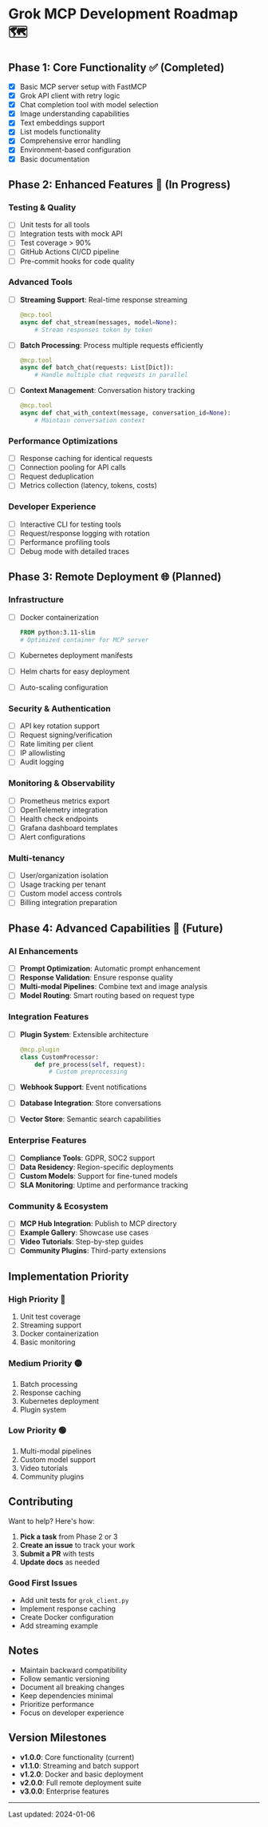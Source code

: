 # Grok MCP Development Roadmap 🗺️

## Phase 1: Core Functionality ✅ (Completed)

- [x] Basic MCP server setup with FastMCP
- [x] Grok API client with retry logic
- [x] Chat completion tool with model selection
- [x] Image understanding capabilities
- [x] Text embeddings support
- [x] List models functionality
- [x] Comprehensive error handling
- [x] Environment-based configuration
- [x] Basic documentation

## Phase 2: Enhanced Features 🚧 (In Progress)

### Testing & Quality
- [ ] Unit tests for all tools
- [ ] Integration tests with mock API
- [ ] Test coverage > 90%
- [ ] GitHub Actions CI/CD pipeline
- [ ] Pre-commit hooks for code quality

### Advanced Tools
- [ ] **Streaming Support**: Real-time response streaming
  ```python
  @mcp.tool
  async def chat_stream(messages, model=None):
      # Stream responses token by token
  ```

- [ ] **Batch Processing**: Process multiple requests efficiently
  ```python
  @mcp.tool
  async def batch_chat(requests: List[Dict]):
      # Handle multiple chat requests in parallel
  ```

- [ ] **Context Management**: Conversation history tracking
  ```python
  @mcp.tool
  async def chat_with_context(message, conversation_id=None):
      # Maintain conversation context
  ```

### Performance Optimizations
- [ ] Response caching for identical requests
- [ ] Connection pooling for API calls
- [ ] Request deduplication
- [ ] Metrics collection (latency, tokens, costs)

### Developer Experience
- [ ] Interactive CLI for testing tools
- [ ] Request/response logging with rotation
- [ ] Performance profiling tools
- [ ] Debug mode with detailed traces

## Phase 3: Remote Deployment 🌐 (Planned)

### Infrastructure
- [ ] Docker containerization
  ```dockerfile
  FROM python:3.11-slim
  # Optimized container for MCP server
  ```

- [ ] Kubernetes deployment manifests
- [ ] Helm charts for easy deployment
- [ ] Auto-scaling configuration

### Security & Authentication
- [ ] API key rotation support
- [ ] Request signing/verification
- [ ] Rate limiting per client
- [ ] IP allowlisting
- [ ] Audit logging

### Monitoring & Observability
- [ ] Prometheus metrics export
- [ ] OpenTelemetry integration
- [ ] Health check endpoints
- [ ] Grafana dashboard templates
- [ ] Alert configurations

### Multi-tenancy
- [ ] User/organization isolation
- [ ] Usage tracking per tenant
- [ ] Custom model access controls
- [ ] Billing integration preparation

## Phase 4: Advanced Capabilities 🚀 (Future)

### AI Enhancements
- [ ] **Prompt Optimization**: Automatic prompt enhancement
- [ ] **Response Validation**: Ensure response quality
- [ ] **Multi-modal Pipelines**: Combine text and image analysis
- [ ] **Model Routing**: Smart routing based on request type

### Integration Features
- [ ] **Plugin System**: Extensible architecture
  ```python
  @mcp.plugin
  class CustomProcessor:
      def pre_process(self, request):
          # Custom preprocessing
  ```

- [ ] **Webhook Support**: Event notifications
- [ ] **Database Integration**: Store conversations
- [ ] **Vector Store**: Semantic search capabilities

### Enterprise Features
- [ ] **Compliance Tools**: GDPR, SOC2 support
- [ ] **Data Residency**: Region-specific deployments
- [ ] **Custom Models**: Support for fine-tuned models
- [ ] **SLA Monitoring**: Uptime and performance tracking

### Community & Ecosystem
- [ ] **MCP Hub Integration**: Publish to MCP directory
- [ ] **Example Gallery**: Showcase use cases
- [ ] **Video Tutorials**: Step-by-step guides
- [ ] **Community Plugins**: Third-party extensions

## Implementation Priority

### High Priority 🔴
1. Unit test coverage
2. Streaming support
3. Docker containerization
4. Basic monitoring

### Medium Priority 🟡
1. Batch processing
2. Response caching
3. Kubernetes deployment
4. Plugin system

### Low Priority 🟢
1. Multi-modal pipelines
2. Custom model support
3. Video tutorials
4. Community plugins

## Contributing

Want to help? Here's how:

1. **Pick a task** from Phase 2 or 3
2. **Create an issue** to track your work
3. **Submit a PR** with tests
4. **Update docs** as needed

### Good First Issues
- Add unit tests for `grok_client.py`
- Implement response caching
- Create Docker configuration
- Add streaming example

## Notes

- Maintain backward compatibility
- Follow semantic versioning
- Document all breaking changes
- Keep dependencies minimal
- Prioritize performance
- Focus on developer experience

## Version Milestones

- **v1.0.0**: Core functionality (current)
- **v1.1.0**: Streaming and batch support
- **v1.2.0**: Docker and basic deployment
- **v2.0.0**: Full remote deployment suite
- **v3.0.0**: Enterprise features

---

Last updated: 2024-01-06
